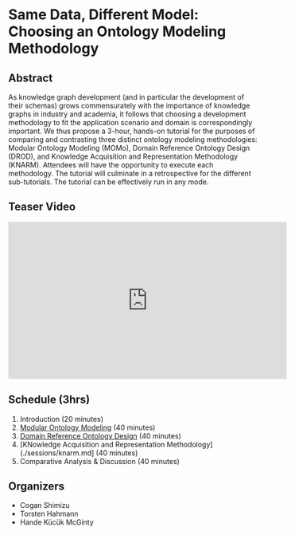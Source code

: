 # Same Data, Different Model: Choosing an Ontology Modeling Methodology

## Abstract
As knowledge graph development (and in particular the development of their schemas) grows commensurately with the importance of knowledge graphs in industry and academia, it follows that choosing a development methodology to fit the application scenario and domain is correspondingly important. We thus propose a 3-hour, hands-on tutorial for the purposes of comparing and contrasting three distinct ontology modeling methodologies: Modular Ontology Modeling (MOMo), Domain Reference Ontology Design (DROD), and Knowledge Acquisition and Representation Methodology (KNARM). Attendees will have the opportunity to execute each methodology. The tutorial will culminate in a retrospective for the different sub-tutorials. The tutorial can be effectively run in any mode.

## Teaser Video
<iframe width="560" height="315" src="https://www.youtube.com/embed/QdiMa5K4oYY" frameborder="0" allow="accelerometer; autoplay; encrypted-media; gyroscope; picture-in-picture" allowfullscreen></iframe>

## Schedule (3hrs)
1. Introduction (20 minutes)
2. [Modular Ontology Modeling](./sessions/momo.md) (40 minutes)
3. [Domain Reference Ontology Design](./sessions/drod.md) (40 minutes)
4. [KNowledge Acquisition and Representation Methodology](./sessions/knarm.md] (40 minutes)
5. Comparative Analysis & Discussion (40 minutes)

## Organizers
* Cogan Shimizu
* Torsten Hahmann
* Hande Kücük McGinty

